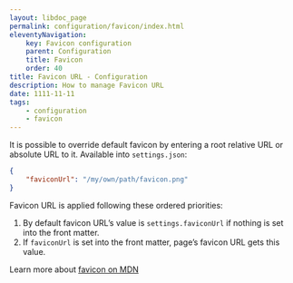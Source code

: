 ```yaml
---
layout: libdoc_page
permalink: configuration/favicon/index.html
eleventyNavigation:
    key: Favicon configuration
    parent: Configuration
    title: Favicon
    order: 40
title: Favicon URL - Configuration
description: How to manage Favicon URL
date: 1111-11-11
tags:
    - configuration
    - favicon
---
```


It is possible to override default favicon by entering a root relative URL or absolute URL to it. Available into `settings.json`:

```json
{
    "faviconUrl": "/my/own/path/favicon.png"
}
```

Favicon URL is applied following these ordered priorities:

1. By default favicon URL’s value is `settings.faviconUrl` if nothing is set into the front matter.
1. If `faviconUrl` is set into the front matter, page’s favicon URL gets this value.

Learn more about [favicon on MDN](https://developer.mozilla.org/en-US/docs/Glossary/Favicon)
